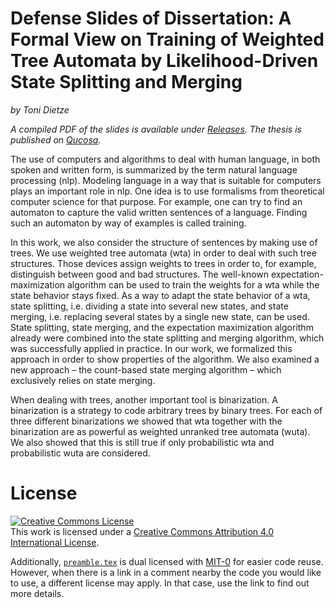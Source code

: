 # Defense Slides of Dissertation: A Formal View on Training of Weighted Tree Automata by Likelihood-Driven State Splitting and Merging

*by Toni Dietze*

*A compiled PDF of the slides is available under [Releases](https://github.com/Flupp/dissertation-slides/releases). The thesis is published on [Qucosa](https://nbn-resolving.org/urn:nbn:de:bsz:14-qucosa2-341106).*

The use of computers and algorithms to deal with human language, in both spoken and written form, is summarized by the term natural language processing (nlp).
Modeling language in a way that is suitable for computers plays an important role in nlp.
One idea is to use formalisms from theoretical computer science for that purpose.
For example, one can try to find an automaton to capture the valid written sentences of a language.
Finding such an automaton by way of examples is called training.

In this work, we also consider the structure of sentences by making use of trees.
We use weighted tree automata (wta) in order to deal with such tree structures.
Those devices assign weights to trees in order to, for example, distinguish between good and bad structures.
The well-known expectation-maximization algorithm can be used to train the weights for a wta while the state behavior stays fixed.
As a way to adapt the state behavior of a wta, state splitting, i.e. dividing a state into several new states, and state merging, i.e. replacing several states by a single new state, can be used.
State splitting, state merging, and the expectation maximization algorithm already were combined into the state splitting and merging algorithm, which was successfully applied in practice.
In our work, we formalized this approach in order to show properties of the algorithm.
We also examined a new approach – the count-based state merging algorithm – which exclusively relies on state merging.

When dealing with trees, another important tool is binarization.
A binarization is a strategy to code arbitrary trees by binary trees.
For each of three different binarizations we showed that wta together with the binarization are as powerful as weighted unranked tree automata (wuta).
We also showed that this is still true if only probabilistic wta and probabilistic wuta are considered.


# License

<a rel="license" href="http://creativecommons.org/licenses/by/4.0/"><img alt="Creative Commons License" style="border-width:0" src="https://i.creativecommons.org/l/by/4.0/88x31.png" /></a><br />This work is licensed under a <a rel="license" href="http://creativecommons.org/licenses/by/4.0/">Creative Commons Attribution 4.0 International License</a>.

Additionally, [`preamble.tex`](preamble.tex) is dual licensed with [MIT-0](https://spdx.org/licenses/MIT-0.html) for easier code reuse.
However, when there is a link in a comment nearby the code you would like to use, a different license may apply. In that case, use the link to find out more details.
